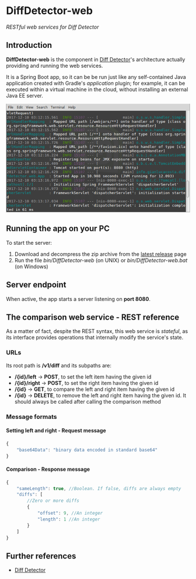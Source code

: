 # DiffDetector-web

*RESTful web services for Diff Detector*


## Introduction


**DiffDetector-web** is the component in [Diff Detector](https://github.com/giancosta86/DiffDetector)'s architecture actually providing and running the web services.

It is a Spring Boot app, so it can be be run just like any self-contained Java application created with Gradle's *application* plugin; for example, it can be executed within a virtual machine in the cloud, without installing an external Java EE server.


![Screenshot](https://github.com/giancosta86/DiffDetector-web/blob/master/screenshots/server.png "Server running in the console and listening on the default port")


## Running the app on your PC

To start the server:

1. Download and decompress the zip archive from the [latest release](https://github.com/giancosta86/DiffDetector-web/releases/latest) page
2. Run the file *bin/DiffDetector-web* (on UNIX) or *bin/DiffDetector-web.bat* (on Windows)


## Server endpoint

When active, the app starts a server listening on **port 8080**.


## The comparison web service - REST reference

As a matter of fact, despite the REST syntax, this web service is *stateful*, as its interface provides operations that internally modify the service's state.


### URLs

Its root path is **/v1/diff** and its subpaths are:

* **/{id}/left** -> **POST**, to set the left item having the given id
* **/{id}/right** -> **POST**, to set the right item having the given id
* **/{id}** -> **GET**, to compare the left and right item having the given id
* **/{id}** -> **DELETE**, to remove the left and right item having the given id. It should always be called after calling the comparison method


### Message formats

#### Setting left and right - Request message

```javascript
{
    "base64Data": "binary data encoded in standard base64"
}
```


#### Comparison - Response message

```javascript
{
    "sameLength": true, //Boolean. If false, diffs are always empty
    "diffs": [
        //Zero or more diffs
        {
            "offset": 9, //An integer
            "length": 1 //An integer
        }
    ]
}
```



## Further references

* [Diff Detector](https://github.com/giancosta86/DiffDetector)
